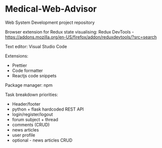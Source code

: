 # Medical-Web-Advisor
Web System Development project repository

Browser extension for Redux state visualising:
Redux DevTools - https://addons.mozilla.org/en-US/firefox/addon/reduxdevtools/?src=search

Text editor:
Visual Studio Code

Extensions: 
  - Prettier 
  - Code formatter
  - Reactjs code snippets

Package manager: npm

Task breakdown priorities:
- Header/footer
- python + flask hardcoded REST API
- login/register/logout
- forum subject + thread
- comments (CRUD)
- news articles
- user profile
- optional - news articles CRUD 
